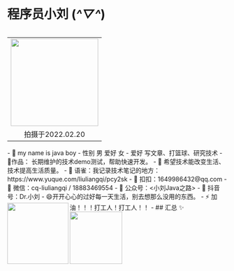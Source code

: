 # 程序员小刘 (*^▽^*)
<table align="right" width="100%" border="0" cellspacing="0" cellpadding="0">
    <tr>
      <td align="center"><img src="https://xingqiu-tuchuang-1256524210.cos.ap-shanghai.myqcloud.com/2403/c8dc4beebba496300b7e1a73a9378a6.jpg" width="200"/> </td>
    </tr>
    <tr>
      <td align="center">拍摄于2022.02.20</td>
    </tr>
</table>
- 🔭 my name is java boy
- 性别 男  爱好 女 
- 爱好 写文章、打篮球、研究技术
- 🏡作品：<spring-demo> 长期维护的技术demo测试，帮助快速开发。
- 🌱 希望技术能改变生活、技术提高生活质量。
- 👯 语雀：我记录技术笔记的地方：https://www.yuque.com/liuliangqi/pcy2sk
- 👬 扣扣：1649986432@qq.com
- 💬 微信：cq-liuliangqi  /  18883469554 
- 💬 公众号：<小刘Java之路>
- 💬 抖音号：Dr.小刘
- 😄开开心心的过好每一天生活，别去想那么没用的东西。
- ⚡ 加油！！！打工人！打工人！！
- ## 汇总 ✨
<img align="left" height="140px" src="https://github-readme-stats.vercel.app/api?username=private-llq&hide_title=true&hide_border=true&show_icons=true&include_all_commits=true&line_height=21&bg_color=0,EC6C6C,FFD479,FFFC79,73FA79&theme=graywhite&locale=cn" />
<img align="left" height="120px" src="https://github-readme-stats.vercel.app/api/top-langs/?username=private-llq&hide_title=true&hide_border=true&layout=compact&bg_color=0,73FA79,73FDFF,D783FF&theme=graywhite&locale=cn" />




